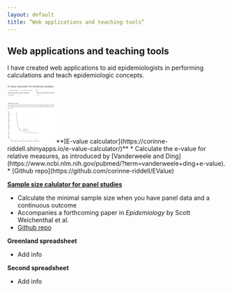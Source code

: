 ```yaml
---
layout: default
title: “Web applications and teaching tools”
---
```


## Web applications and teaching tools

I have created web applications to aid epidemiologists in performing calculations and teach epidemiologic concepts.

<img src="e-value-calc.png" alt="e-value calculator"/>
**[E-value calculator](https://corinne-riddell.shinyapps.io/e-value-calculator/)**
  * Calculate the e-value for relative measures, as introduced by [Vanderweele and Ding](https://www.ncbi.nlm.nih.gov/pubmed/?term=vanderweele+ding+e-value).
  * [Github repo](https://github.com/corinne-riddell/EValue)
  
**[Sample size calulator for panel studies](https://corinne-riddell.shinyapps.io/mcgilleboh-samplesizecalculator/)**
  * Calculate the minimal sample size when you have panel data and a continuous outcome
  * Accompanies a forthcoming paper in *Epidemiology* by Scott Weichenthal et al.
  * [Github repo](https://github.com/corinne-riddell/SampleSizeCalculator)

**Greenland spreadsheet**
  * Add info
  
**Second spreadsheet**
  * Add info

